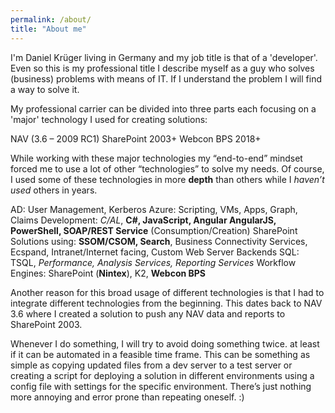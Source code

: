 ```yaml
---
permalink: /about/
title: "About me"
---
```

I'm Daniel Krüger living in Germany and my job title is that of a 'developer'. Even so this is my professional title I describe myself as a guy who solves (business) problems with means of IT. If I understand the problem I will find a way to solve it.

My professional carrier can be divided into three parts each focusing on a 'major' technology I used for creating solutions:

NAV (3.6 – 2009 RC1)
SharePoint 2003+
Webcon BPS  2018+
 

While working with these major technologies my “end-to-end” mindset forced me to use a lot of other “technologies” to solve my needs. Of course, I used some of these technologies in more __depth__ than others while I _haven’t used_ others in years.

AD: User Management, Kerberos
Azure: Scripting, VMs, Apps, Graph, Claims
Development: _C/AL_, __C#, JavaScript, Angular AngularJS, PowerShell, SOAP/REST Service__ (Consumption/Creation)
SharePoint Solutions using: __SSOM/CSOM, Search__, Business Connectivity Services, Ecspand, Intranet/Internet facing, Custom Web Server Backends
SQL: TSQL, _Performance, Analysis Services, Reporting Services_
Workflow Engines: SharePoint (__Nintex__), K2, __Webcon BPS__
 
Another reason for this broad usage of different technologies is that I had to integrate different technologies from the beginning. This dates back to NAV 3.6 where I created a solution to push any NAV data and reports to SharePoint 2003.

Whenever I do something, I will try to avoid doing something twice. at least if it can be automated in a feasible time frame. This can be something as simple as copying updated files from a dev server to a test server or creating a script for deploying a solution in different environments using a config file with settings for the specific environment. There’s just nothing more annoying and error prone than repeating oneself. :)

